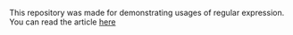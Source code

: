 This repository was made for demonstrating usages of regular expression. You can read the article [here](https://www.freecodecamp.org/news) 
